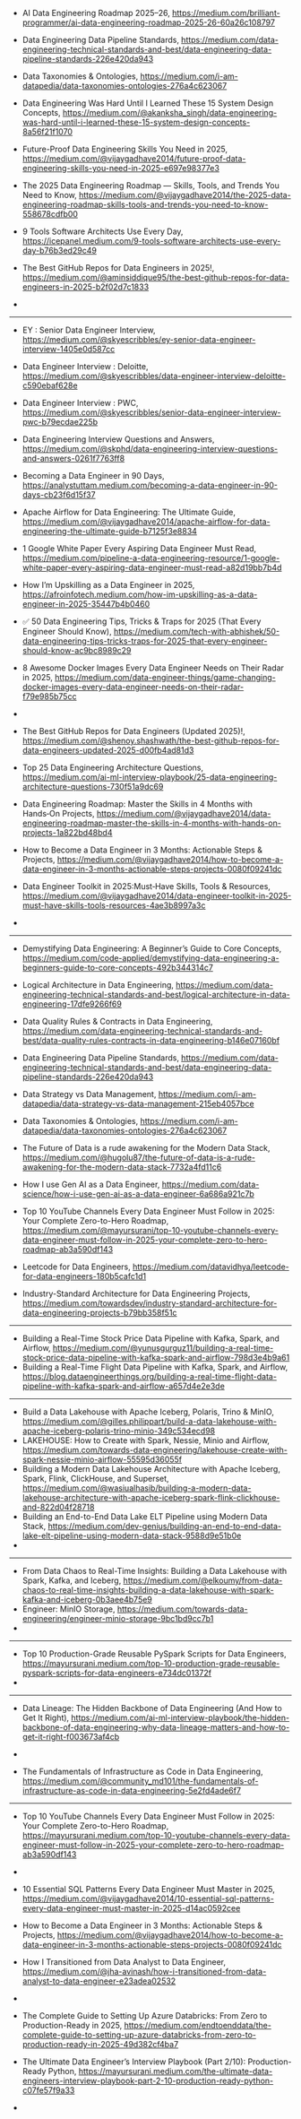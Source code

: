 

- AI Data Engineering Roadmap 2025–26, https://medium.com/brilliant-programmer/ai-data-engineering-roadmap-2025-26-60a26c108797
- Data Engineering Data Pipeline Standards, https://medium.com/data-engineering-technical-standards-and-best/data-engineering-data-pipeline-standards-226e420da943
- Data Taxonomies & Ontologies, https://medium.com/i-am-datapedia/data-taxonomies-ontologies-276a4c623067
- Data Engineering Was Hard Until I Learned These 15 System Design Concepts, https://medium.com/@akanksha_singh/data-engineering-was-hard-until-i-learned-these-15-system-design-concepts-8a56f21f1070
- Future-Proof Data Engineering Skills You Need in 2025, https://medium.com/@vijaygadhave2014/future-proof-data-engineering-skills-you-need-in-2025-e697e98377e3
- The 2025 Data Engineering Roadmap — Skills, Tools, and Trends You Need to Know, https://medium.com/@vijaygadhave2014/the-2025-data-engineering-roadmap-skills-tools-and-trends-you-need-to-know-558678cdfb00
- 9 Tools Software Architects Use Every Day, https://icepanel.medium.com/9-tools-software-architects-use-every-day-b76b3ed29c49

- The Best GitHub Repos for Data Engineers in 2025!, https://medium.com/@aminsiddique95/the-best-github-repos-for-data-engineers-in-2025-b2f02d7c1833
- 



----------------------------------------------------



 - EY : Senior Data Engineer Interview, https://medium.com/@skyescribbles/ey-senior-data-engineer-interview-1405e0d587cc
 - Data Engineer Interview : Deloitte, https://medium.com/@skyescribbles/data-engineer-interview-deloitte-c590ebaf628e
 - Data Engineer Interview : PWC, https://medium.com/@skyescribbles/senior-data-engineer-interview-pwc-b79ecdae225b
 - Data Engineering Interview Questions and Answers, https://medium.com/@skphd/data-engineering-interview-questions-and-answers-0261f7763ff8
 - Becoming a Data Engineer in 90 Days, https://analystuttam.medium.com/becoming-a-data-engineer-in-90-days-cb23f6d15f37
 - Apache Airflow for Data Engineering: The Ultimate Guide, https://medium.com/@vijaygadhave2014/apache-airflow-for-data-engineering-the-ultimate-guide-b7125f3e8834
 - 1 Google White Paper Every Aspiring Data Engineer Must Read, https://medium.com/pipeline-a-data-engineering-resource/1-google-white-paper-every-aspiring-data-engineer-must-read-a82d19bb7b4d
 - How I’m Upskilling as a Data Engineer in 2025, https://afroinfotech.medium.com/how-im-upskilling-as-a-data-engineer-in-2025-35447b4b0460
 - ✅ 50 Data Engineering Tips, Tricks & Traps for 2025 (That Every Engineer Should Know), https://medium.com/tech-with-abhishek/50-data-engineering-tips-tricks-traps-for-2025-that-every-engineer-should-know-ac9bc8989c29
 - 8 Awesome Docker Images Every Data Engineer Needs on Their Radar in 2025, https://medium.com/data-engineer-things/game-changing-docker-images-every-data-engineer-needs-on-their-radar-f79e985b75cc
 - 


- The Best GitHub Repos for Data Engineers (Updated 2025)!, https://medium.com/@shenoy.shashwath/the-best-github-repos-for-data-engineers-updated-2025-d00fb4ad81d3
- Top 25 Data Engineering Architecture Questions, https://medium.com/ai-ml-interview-playbook/25-data-engineering-architecture-questions-730f51a9dc69
- Data Engineering Roadmap: Master the Skills in 4 Months with Hands‑On Projects, https://medium.com/@vijaygadhave2014/data-engineering-roadmap-master-the-skills-in-4-months-with-hands-on-projects-1a822bd48bd4
- How to Become a Data Engineer in 3 Months: Actionable Steps & Projects, https://medium.com/@vijaygadhave2014/how-to-become-a-data-engineer-in-3-months-actionable-steps-projects-0080f09241dc
- Data Engineer Toolkit in 2025:Must‑Have Skills, Tools & Resources, https://medium.com/@vijaygadhave2014/data-engineer-toolkit-in-2025-must-have-skills-tools-resources-4ae3b8997a3c
- 


------------------------

- Demystifying Data Engineering: A Beginner’s Guide to Core Concepts, https://medium.com/code-applied/demystifying-data-engineering-a-beginners-guide-to-core-concepts-492b344314c7


- Logical Architecture in Data Engineering, https://medium.com/data-engineering-technical-standards-and-best/logical-architecture-in-data-engineering-17dfe9266f69
- Data Quality Rules & Contracts in Data Engineering, https://medium.com/data-engineering-technical-standards-and-best/data-quality-rules-contracts-in-data-engineering-b146e07160bf
- Data Engineering Data Pipeline Standards, https://medium.com/data-engineering-technical-standards-and-best/data-engineering-data-pipeline-standards-226e420da943
- Data Strategy vs Data Management, https://medium.com/i-am-datapedia/data-strategy-vs-data-management-215eb4057bce
- Data Taxonomies & Ontologies, https://medium.com/i-am-datapedia/data-taxonomies-ontologies-276a4c623067
- The Future of Data is a rude awakening for the Modern Data Stack, https://medium.com/@hugolu87/the-future-of-data-is-a-rude-awakening-for-the-modern-data-stack-7732a4fd11c6
- How I use Gen AI as a Data Engineer, https://medium.com/data-science/how-i-use-gen-ai-as-a-data-engineer-6a686a921c7b
- Top 10 YouTube Channels Every Data Engineer Must Follow in 2025: Your Complete Zero-to-Hero Roadmap, https://medium.com/@mayursurani/top-10-youtube-channels-every-data-engineer-must-follow-in-2025-your-complete-zero-to-hero-roadmap-ab3a590df143
- Leetcode for Data Engineers, https://medium.com/datavidhya/leetcode-for-data-engineers-180b5cafc1d1
- Industry-Standard Architecture for Data Engineering Projects, https://medium.com/towardsdev/industry-standard-architecture-for-data-engineering-projects-b79bb358f51c

 ----------------------------------------------------------------------------------------------------------------------------------------------------------------------------------------------------------
- Building a Real-Time Stock Price Data Pipeline with Kafka, Spark, and Airflow, https://medium.com/@yunusgurguz11/building-a-real-time-stock-price-data-pipeline-with-kafka-spark-and-airflow-798d3e4b9a61
- Building a Real-Time Flight Data Pipeline with Kafka, Spark, and Airflow, https://blog.dataengineerthings.org/building-a-real-time-flight-data-pipeline-with-kafka-spark-and-airflow-a657d4e2e3de
---------------------------------------------------------------------------------------------------------------------------------------------------------------------------------------------------------
 
- Build a Data Lakehouse with Apache Iceberg, Polaris, Trino & MinIO, https://medium.com/@gilles.philippart/build-a-data-lakehouse-with-apache-iceberg-polaris-trino-minio-349c534ecd98
- LAKEHOUSE: How to Create with Spark, Nessie, Minio and Airflow, https://medium.com/towards-data-engineering/lakehouse-create-with-spark-nessie-minio-airflow-55595d36055f
- Building a Modern Data Lakehouse Architecture with Apache Iceberg, Spark, Flink, ClickHouse, and Superset, https://medium.com/@wasiualhasib/building-a-modern-data-lakehouse-architecture-with-apache-iceberg-spark-flink-clickhouse-and-822d04f28718
- Building an End-to-End Data Lake ELT Pipeline using Modern Data Stack, https://medium.com/dev-genius/building-an-end-to-end-data-lake-elt-pipeline-using-modern-data-stack-9588d9e51b0e
- 

------------------------------------------------------------------------------------------------------

- From Data Chaos to Real-Time Insights: Building a Data Lakehouse with Spark, Kafka, and Iceberg, https://medium.com/@elkoumy/from-data-chaos-to-real-time-insights-building-a-data-lakehouse-with-spark-kafka-and-iceberg-0b3aee4b75e9
- Engineer: MinIO Storage, https://medium.com/towards-data-engineering/engineer-minio-storage-9bc1bd9cc7b1
- 

---------------------------------------------------------------------------------------------------------------------------

- Top 10 Production-Grade Reusable PySpark Scripts for Data Engineers, https://mayursurani.medium.com/top-10-production-grade-reusable-pyspark-scripts-for-data-engineers-e734dc01372f
- 

---------------------------------

- Data Lineage: The Hidden Backbone of Data Engineering (And How to Get It Right), https://medium.com/ai-ml-interview-playbook/the-hidden-backbone-of-data-engineering-why-data-lineage-matters-and-how-to-get-it-right-f003673af4cb
- 

- The Fundamentals of Infrastructure as Code in Data Engineering, https://medium.com/@community_md101/the-fundamentals-of-infrastructure-as-code-in-data-engineering-5e2fd4ade6f7

------------------------------------------------------------------------

- Top 10 YouTube Channels Every Data Engineer Must Follow in 2025: Your Complete Zero-to-Hero Roadmap, https://mayursurani.medium.com/top-10-youtube-channels-every-data-engineer-must-follow-in-2025-your-complete-zero-to-hero-roadmap-ab3a590df143
- 


- 10 Essential SQL Patterns Every Data Engineer Must Master in 2025, https://medium.com/@vijaygadhave2014/10-essential-sql-patterns-every-data-engineer-must-master-in-2025-d14ac0592cee
- How to Become a Data Engineer in 3 Months: Actionable Steps & Projects, https://medium.com/@vijaygadhave2014/how-to-become-a-data-engineer-in-3-months-actionable-steps-projects-0080f09241dc
- How I Transitioned from Data Analyst to Data Engineer, https://medium.com/@jha-avinash/how-i-transitioned-from-data-analyst-to-data-engineer-e23adea02532
- 


- The Complete Guide to Setting Up Azure Databricks: From Zero to Production-Ready in 2025, https://medium.com/endtoenddata/the-complete-guide-to-setting-up-azure-databricks-from-zero-to-production-ready-in-2025-49d382cf4ba7
-  The Ultimate Data Engineer’s Interview Playbook (Part 2/10): Production-Ready Python, https://mayursurani.medium.com/the-ultimate-data-engineers-interview-playbook-part-2-10-production-ready-python-c07fe57f9a33
-  
